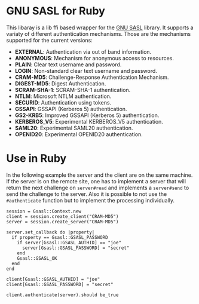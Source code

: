 # GNU SASL for Ruby

This libaray is a lib ffi based wrapper for the [GNU SASL](http://www.gnu.org/software/gsasl/) library. It supports a variaty of different authentication mechanisms. Those are the mechanisms supported for the current versions:

* **EXTERNAL**: Authentication via out of band information.
* **ANONYMOUS**: Mechanism for anonymous access to resources.
* **PLAIN**: Clear text username and password.
* **LOGIN**: Non-standard clear text username and password.
* **CRAM-MD5**: Challenge-Response Authentication Mechanism.
* **DIGEST-MD5**: Digest Authentication.
* **SCRAM-SHA-1**: SCRAM-SHA-1 authentication.
* **NTLM**: Microsoft NTLM authentication.
* **SECURID**: Authentication using tokens.
* **GSSAPI**: GSSAPI (Kerberos 5) authentication.
* **GS2-KRB5**: Improved GSSAPI (Kerberos 5) authentication.
* **KERBEROS\_V5**: Experimental KERBEROS\_V5 authentication.
* **SAML20**: Experimental SAML20 authentication.
* **OPENID20**: Experimental OPENID20 authentication.

# Use in Ruby

In the following example the server and the client are on the same machine. If the server is on the remote site, one has to implement a server that will return the next challenge on `server#read` and implements a `server#send` to send the challenge to the server. Also it is possible to not use the `#authenticate` function but to implement the processing individually.

    session = Gsasl::Context.new
    client = session.create_client("CRAM-MD5")
    server = session.create_server("CRAM-MD5")
    
    server.set_callback do |property|
      if property == Gsasl::GSASL_PASSWORD
        if server[Gsasl::GSASL_AUTHID] == "joe"
          server[Gsasl::GSASL_PASSWORD] = "secret"
        end
        Gsasl::GSASL_OK
      end
    end
    
    client[Gsasl::GSASL_AUTHID] = "joe"
    client[Gsasl::GSASL_PASSWORD] = "secret"
    
    client.authenticate(server).should be_true
  